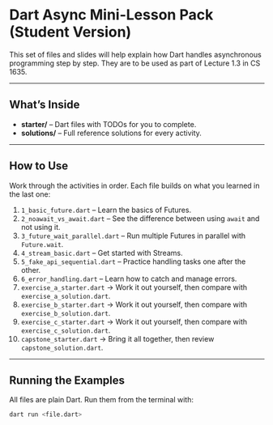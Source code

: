 # Dart Async Mini-Lesson Pack (Student Version)

This set of files and slides will help explain how Dart handles asynchronous programming step by step.  They are to be used as part of Lecture 1.3 in CS 1635.

---

## What’s Inside
- **starter/** – Dart files with TODOs for you to complete.  
- **solutions/** – Full reference solutions for every activity.  

---

## How to Use
Work through the activities in order. Each file builds on what you learned in the last one:

1. `1_basic_future.dart` – Learn the basics of Futures.  
2. `2_noawait_vs_await.dart` – See the difference between using `await` and not using it.  
3. `3_future_wait_parallel.dart` – Run multiple Futures in parallel with `Future.wait`.  
4. `4_stream_basic.dart` – Get started with Streams.  
5. `5_fake_api_sequential.dart` – Practice handling tasks one after the other.  
6. `6_error_handling.dart` – Learn how to catch and manage errors.  
7. `exercise_a_starter.dart` → Work it out yourself, then compare with `exercise_a_solution.dart`.  
8. `exercise_b_starter.dart` → Work it out yourself, then compare with `exercise_b_solution.dart`.  
9. `exercise_c_starter.dart` → Work it out yourself, then compare with `exercise_c_solution.dart`.  
10. `capstone_starter.dart` → Bring it all together, then review `capstone_solution.dart`.  

---

## Running the Examples
All files are plain Dart. Run them from the terminal with:

```bash
dart run <file.dart>